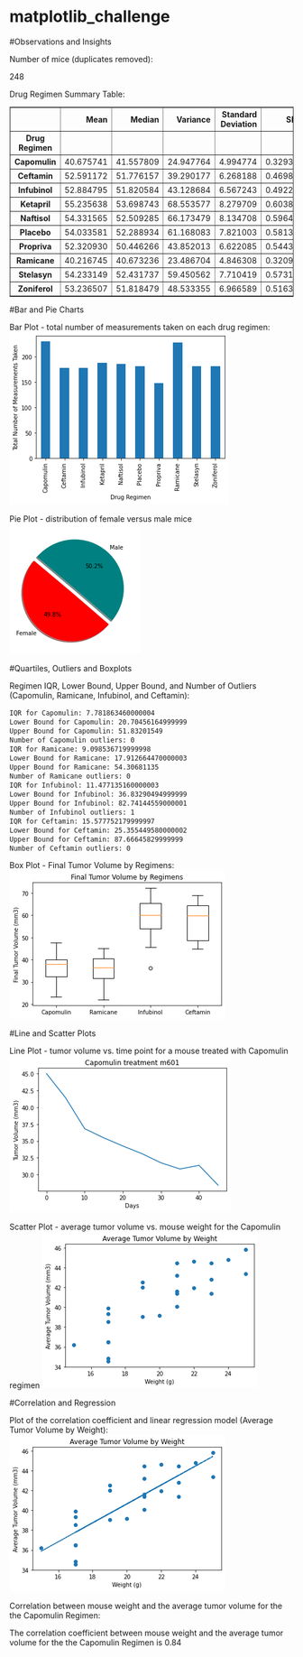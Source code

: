 # matplotlib_challenge

#Observations and Insights

Number of mice (duplicates removed):

248

Drug Regimen Summary Table:
<div>
<table border="1" class="dataframe">
  <thead>
    <tr style="text-align: right;">
      <th></th>
      <th>Mean</th>
      <th>Median</th>
      <th>Variance</th>
      <th>Standard Deviation</th>
      <th>SEM</th>
    </tr>
    <tr>
      <th>Drug Regimen</th>
      <th></th>
      <th></th>
      <th></th>
      <th></th>
      <th></th>
    </tr>
  </thead>
  <tbody>
    <tr>
      <th>Capomulin</th>
      <td>40.675741</td>
      <td>41.557809</td>
      <td>24.947764</td>
      <td>4.994774</td>
      <td>0.329346</td>
    </tr>
    <tr>
      <th>Ceftamin</th>
      <td>52.591172</td>
      <td>51.776157</td>
      <td>39.290177</td>
      <td>6.268188</td>
      <td>0.469821</td>
    </tr>
    <tr>
      <th>Infubinol</th>
      <td>52.884795</td>
      <td>51.820584</td>
      <td>43.128684</td>
      <td>6.567243</td>
      <td>0.492236</td>
    </tr>
    <tr>
      <th>Ketapril</th>
      <td>55.235638</td>
      <td>53.698743</td>
      <td>68.553577</td>
      <td>8.279709</td>
      <td>0.603860</td>
    </tr>
    <tr>
      <th>Naftisol</th>
      <td>54.331565</td>
      <td>52.509285</td>
      <td>66.173479</td>
      <td>8.134708</td>
      <td>0.596466</td>
    </tr>
    <tr>
      <th>Placebo</th>
      <td>54.033581</td>
      <td>52.288934</td>
      <td>61.168083</td>
      <td>7.821003</td>
      <td>0.581331</td>
    </tr>
    <tr>
      <th>Propriva</th>
      <td>52.320930</td>
      <td>50.446266</td>
      <td>43.852013</td>
      <td>6.622085</td>
      <td>0.544332</td>
    </tr>
    <tr>
      <th>Ramicane</th>
      <td>40.216745</td>
      <td>40.673236</td>
      <td>23.486704</td>
      <td>4.846308</td>
      <td>0.320955</td>
    </tr>
    <tr>
      <th>Stelasyn</th>
      <td>54.233149</td>
      <td>52.431737</td>
      <td>59.450562</td>
      <td>7.710419</td>
      <td>0.573111</td>
    </tr>
    <tr>
      <th>Zoniferol</th>
      <td>53.236507</td>
      <td>51.818479</td>
      <td>48.533355</td>
      <td>6.966589</td>
      <td>0.516398</td>
    </tr>
  </tbody>
</table>
</div>



#Bar and Pie Charts

Bar Plot - total number of measurements taken on each drug regimen:
![Image of Bar Plot](https://github.com/Robert-W2019/matplotlib_challenge/blob/main/outputs/output_13_0.png?raw=true)


Pie Plot - distribution of female versus male mice
![Image of Pie Plot](https://github.com/Robert-W2019/matplotlib_challenge/blob/main/outputs/output_18_1.png?raw=true)

#Quartiles, Outliers and Boxplots

Regimen IQR, Lower Bound, Upper Bound, and Number of Outliers (Capomulin, Ramicane, Infubinol, and Ceftamin):


    IQR for Capomulin: 7.781863460000004
    Lower Bound for Capomulin: 20.70456164999999
    Upper Bound for Capomulin: 51.83201549
    Number of Capomulin outliers: 0
    IQR for Ramicane: 9.098536719999998
    Lower Bound for Ramicane: 17.912664470000003
    Upper Bound for Ramicane: 54.30681135
    Number of Ramicane outliers: 0
    IQR for Infubinol: 11.477135160000003
    Lower Bound for Infubinol: 36.83290494999999
    Upper Bound for Infubinol: 82.74144559000001
    Number of Infubinol outliers: 1
    IQR for Ceftamin: 15.577752179999997
    Lower Bound for Ceftamin: 25.355449580000002
    Upper Bound for Ceftamin: 87.66645829999999
    Number of Ceftamin outliers: 0

Box Plot - Final Tumor Volume by Regimens:
![Image of Box Plot](https://github.com/Robert-W2019/matplotlib_challenge/blob/main/outputs/output_22_0.png?raw=true)

#Line and Scatter Plots

Line Plot - tumor volume vs. time point for a mouse treated with Capomulin
![Image of Line Plot](https://github.com/Robert-W2019/matplotlib_challenge/blob/main/outputs/output_24_0.png)

Scatter Plot - average tumor volume vs. mouse weight for the Capomulin regimen
![Image of Scatter Plot](https://github.com/Robert-W2019/matplotlib_challenge/blob/main/outputs/output_25_0.png?raw=true)

#Correlation and Regression

Plot of the correlation coefficient and linear regression model (Average Tumor Volume by Weight):
![Image of Regression Plot](https://github.com/Robert-W2019/matplotlib_challenge/blob/main/outputs/output_27_0.png?raw=true)

Correlation between mouse weight and the average tumor volume for the the Capomulin Regimen:

The correlation coefficient between mouse weight and the average tumor volume for the the Capomulin Regimen is 0.84




